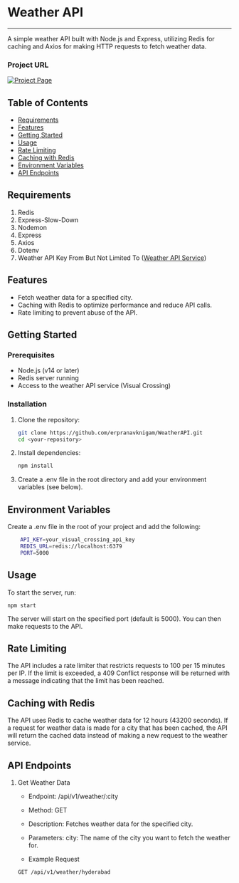 # Weather API

---------------------------------------------------------------------------------------------
A simple weather API built with Node.js and Express, utilizing Redis for caching and Axios for making HTTP requests to fetch weather data.

### Project URL
[![Project Page](https://img.shields.io/badge/Project%20Page-Click%20Here-brightgreen)](https://roadmap.sh/projects/weather-api-wrapper-service)

## Table of Contents

- [Requirements](#requirements)
- [Features](#features)
- [Getting Started](#getting-started)
- [Usage](#usage)
- [Rate Limiting](#rate-limiting)
- [Caching with Redis](#caching-with-redis)
- [Environment Variables](#environment-variables)
- [API Endpoints](#api-endpoints)

## Requirements
1. Redis
2. Express-Slow-Down
3. Nodemon
4. Express
5. Axios
6. Dotenv
7. Weather API Key From But Not Limited To ([Weather API Service](https://www.visualcrossing.com/))

## Features

- Fetch weather data for a specified city.
- Caching with Redis to optimize performance and reduce API calls.
- Rate limiting to prevent abuse of the API.

## Getting Started

### Prerequisites

- Node.js (v14 or later)
- Redis server running
- Access to the weather API service (Visual Crossing)

### Installation

1. Clone the repository:

   ```bash
   git clone https://github.com/erpranavknigam/WeatherAPI.git
   cd <your-repository>
   ```
2. Install dependencies:
    ```bash
    npm install
    ```

3. Create a .env file in the root directory and add your environment variables (see below).

## Environment Variables

Create a .env file in the root of your project and add the following:
```bash
    API_KEY=your_visual_crossing_api_key
    REDIS_URL=redis://localhost:6379
    PORT=5000
```

## Usage

To start the server, run:
```
npm start
```
The server will start on the specified port (default is 5000). You can then make requests to the API.


## Rate Limiting

The API includes a rate limiter that restricts requests to 100 per 15 minutes per IP. If the limit is exceeded, a 409 Conflict response will be returned with a message indicating that the limit has been reached.

## Caching with Redis

The API uses Redis to cache weather data for 12 hours (43200 seconds). If a request for weather data is made for a city that has been cached, the API will return the cached data instead of making a new request to the weather service.

## API Endpoints
1. Get Weather Data

    * Endpoint: /api/v1/weather/:city
    * Method: GET
    * Description: Fetches weather data for the specified city.
    * Parameters:
        city: The name of the city you want to fetch the weather for.

    * Example Request
    ```
    GET /api/v1/weather/hyderabad
    ```
